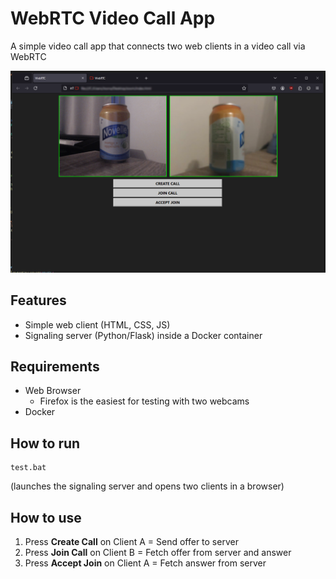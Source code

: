 # WebRTC Video Call App

A simple video call app that connects two web clients in a video call via WebRTC

![](sc.png)

## Features
- Simple web client (HTML, CSS, JS)
- Signaling server (Python/Flask) inside a Docker container

## Requirements
- Web Browser
  - Firefox is the easiest for testing with two webcams
- Docker

## How to run
```
test.bat
```
(launches the signaling server and opens two clients in a browser)

## How to use
1. Press **Create Call** on Client A = Send offer to server
2. Press **Join Call** on Client B = Fetch offer from server and answer
3. Press **Accept Join** on Client A = Fetch answer from server
